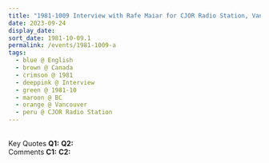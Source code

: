 ```yaml
---
title: "1981-1009 Interview with Rafe Maiar for CJOR Radio Station, Vancouver, BC, Canada"
date: 2023-09-24
display_date: 
sort_date: 1981-10-09.1
permalink: /events/1981-1009-a
tags:
  - blue @ English
  - brown @ Canada
  - crimson @ 1981
  - deeppink @ Interview
  - green @ 1981-10
  - maroon @ BC
  - orange @ Vancouver
  - peru @ CJOR Radio Station
---
```


<br>

<wave-list>
  <list-title color="DarkSeaGreen" width="55">Key Quotes</list-title>
  <list-item color="BlanchedAlmond" width="280"><b>Q1:</b> <i></i></list-item>
  <list-item color="Lavender" width="280"><b>Q2:</b> <i></i></list-item>
</wave-list>

<br>

<wave-list>
  <list-title color="DarkSeaGreen" width="55">Comments</list-title>
  <list-item color="BlanchedAlmond" width="280"><b>C1:</b> <i></i></list-item>
  <list-item color="Lavender" width="280"><b>C2:</b> <i></i></list-item>
</wave-list>